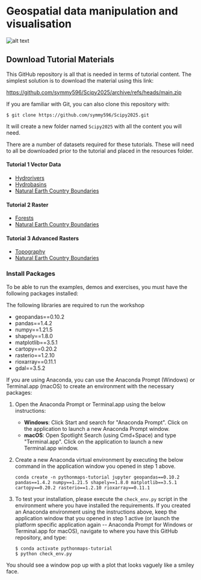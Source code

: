 # Geospatial data manipulation and visualisation

![alt text](https://github.com/symmy596/Scipy2025/blob/main/scipy_image.png) 

## Download Tutorial Materials

This GitHub repository is all that is needed in terms of tutorial content. The simplest solution is to download the material using this link:

https://github.com/symmy596/Scipy2025/archive/refs/heads/main.zip

If you are familiar with Git, you can also clone this repository with:

```
$ git clone https://github.com/symmy596/Scipy2025.git
```

It will create a new folder named `Scipy2025` with all the content you will need.

There are a number of datasets required for these tutorials. These will need to all be downloaded prior to the tutorial and placed in the resources folder.


#### Tutorial 1 Vector Data

- [Hydrorivers](https://www.hydrosheds.org/products/hydrorivers)
- [Hydrobasins](https://www.hydrosheds.org/products/hydrobasins)
- [Natural Earth Country Boundaries](https://github.com/nvkelso/natural-earth-vector/blob/master/10m_cultural/ne_10m_admin_0_countries.shps)

#### Tutorial 2 Raster

- [Forests](https://github.com/globalmaps/gm_ve_v1)
- [Natural Earth Country Boundaries](https://github.com/nvkelso/natural-earth-vector/blob/master/10m_cultural/ne_10m_admin_0_countries.shps)

#### Tutorial 3 Advanced Rasters

- [Topography](https://www.ngdc.noaa.gov/mgg/global/relief/ETOPO1/data/bedrock/grid_registered/georeferenced_tiff/)
- [Natural Earth Country Boundaries](https://github.com/nvkelso/natural-earth-vector/blob/master/10m_cultural/ne_10m_admin_0_countries.shps)


### Install Packages

To be able to run the examples, demos and exercises, you must have the following packages installed:

The following libraries are required to run the workshop

- geopandas==0.10.2
- pandas==1.4.2
- numpy==1.21.5
- shapely==1.8.0
- matplotlib==3.5.1
- cartopy==0.20.2
- rasterio==1.2.10
- rioxarray==0.11.1
- gdal==3.5.2

If you are using Anaconda, you can use the Anaconda Prompt (Windows) or Terminal.app (macOS) to create an environment with the necessary packages:

1. Open the Anaconda Prompt or Terminal.app using the below instructions:
    - **Windows**: Click Start and search for "Anaconda Prompt". Click on the application to launch a new Anaconda Prompt window.
    - **macOS**: Open Spotlight Search (using Cmd+Space) and type "Terminal.app". Click on the application to launch a new Terminal.app window.   

2. Create a new Anaconda virtual environment by executing the below command in the application window you opened in step 1 above.

    ```
    conda create -n pythonmaps-tutorial jupyter geopandas==0.10.2 pandas==1.4.2 numpy==1.21.5 shapely==1.8.0 matplotlib==3.5.1 cartopy==0.20.2 rasterio==1.2.10 rioxarray==0.11.1
    ```

3. To test your installation, please execute the `check_env.py` script in the environment where you have installed the requirements. If you created an Anaconda environment using the instructions above, keep the application window that you opened in step 1 active (or launch the platform specific application again -- Anaconda Prompt for Windows or Terminal.app for macOS), navigate to where you have this GitHub repository, and type:

    ```
    $ conda activate pythonmaps-tutorial
    $ python check_env.py
    ```

You should see a window pop up with a plot that looks vaguely like a smiley face.
